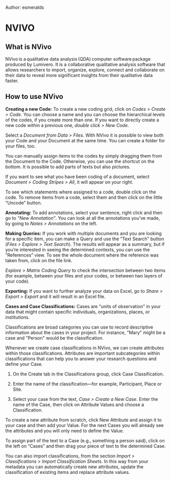 Author: esmeralds

# NVIVO

## What is NVivo

NVivo is a qualitative data analysis (QDA) computer software package produced by Lumivero. It is a collaborative qualitative analysis software that allows researchers to import, organize, explore, connect and collaborate on their data to reveal more significant insights from their qualitative data faster. 

## How to use NVivo
**Creating a new Code:** To create a new coding grid,  click on *Codes > Create > Code*. You can choose a name and you can choose the hierarchical levels of the codes, if you create more than one. If you want to directly create a new code within a previous one, *double click > New Code*.

Select a *Document from Data > Files*. With NVivo it is possible to view both your Code and your Document at the same time. You can create a folder for your files, too.

You can manually assign items to the codes by simply dragging them from the Document to the Code. Otherwise, you can use the shortcut on the bottom. It is possible to add parts of texts but also pictures.

If you want to see what you have been coding of a document, select *Document > Coding Stripes > All*, it will appear on your right.

To see which statements where assigned to a code, double click on the code.
To remove items from a code, select them and then click on the little “Uncode” button.

**Annotating:** To add annotations, select your sentence, right click and then go to *“New Annotation”*.
You can look at all the annotations you’ve made, by going to *Notes > Annotations* on the left.

**Making Queries:** If you work with multiple documents and you are looking for a specific item, you can make a Query and use the “Text Search” button (*Files > Explore > Text Search*). The results will appear as a summary, but if you’re interested in seeing the determined contexts, you can use the “References” view. To see the whole document where the reference was taken from, click on the file link.





*Explore > Matrix Coding Query* to check the intersection between two items (for example, between your files and your codes, or between two layers of your code).

**Exporting:** If you want to further analyze your data on Excel, go to *Share > Export > Export* and it will result in an Excel file.

**Cases and Case Classifications:** Cases are "units of observation" in your data that might contain specific individuals, organizations, places, or institutions.

Classifications are broad categories you can use to record descriptive information about the cases in your project. For instance, "Mary" might be a case and "Person" would be the classification.

Whenever we create case classifications in NVivo, we can create attributes within those classifications.
Attributes are important subcategories within classifications that can help you to answer your research questions and define your Case.

1.	On the Create tab in the Classifications group, click Case Classification.

2.	Enter the name of the classification—for example, Participant, Place or Site.

3. Select your case from the text, *Case > Create a New Case*. Enter the name of the Case, then click on Attribute Values and choose a Classification.

To create a new attribute from scratch, click New Attribute and assign it to your case and then add your Value. For the next Cases you will already see the attributes and you will only need to define the Value.

To assign part of the text to a Case (e.g., something a person said), click on the left on “Cases” and then drag your piece of text to the determined Case.

You can also import classifications, from the section *Import > Classifications > Import Classification Sheets*. In this way from your metadata you can automatically create new attributes, update the classification of existing items and replace attribute values.

